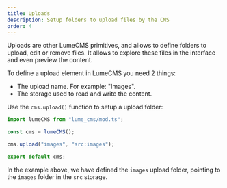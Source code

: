 ```yaml
---
title: Uploads
description: Setup folders to upload files by the CMS
order: 4
---
```


Uploads are other LumeCMS primitives, and allows to define folders to upload,
edit or remove files. It allows to explore these files in the interface and even
preview the content.

To define a upload element in LumeCMS you need 2 things:

- The upload name. For example: "Images".
- The storage used to read and write the content.

Use the `cms.upload()` function to setup a upload folder:

```ts
import lumeCMS from "lume_cms/mod.ts";

const cms = lumeCMS();

cms.upload("images", "src:images");

export default cms;
```

In the example above, we have defined the `images` upload folder, pointing to
the `images` folder in the `src` storage.
